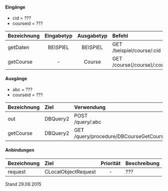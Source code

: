 #### Eingänge
- cid = ???
- courseid = ???

| Bezeichnung  | Eingabetyp  | Ausgabetyp | Befehl | Beschreibung |
| :----------- |:-----------:| :---------:| :----- | :----------- |
|getDaten|BEISPIEL|BEISPIEL|GET<br>/beispiel/course/:cid| ??? |
|getCourse|-|Course|GET<br>/course(/course)/:courseid| ??? |

#### Ausgänge
- abc = ???
- courseid = ???

| Bezeichnung  | Ziel  | Verwendung | Beschreibung |
| :----------- |:----- | :--------- | :----------- |
|out|DBQuery2|POST<br>/query/:abc| ??? |
|getCourse|DBQuery2|GET<br>/query/procedure/DBCourseGetCourse/:courseid| ??? |

#### Anbindungen
| Bezeichnung  | Ziel  | Priorität | Beschreibung |
| :----------- |:----- | :--------:| :------------|
|request|CLocalObjectRequest|-| ??? |

Stand 29.06.2015
